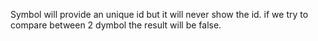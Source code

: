 Symbol will provide an unique id but it will never show the id. if we try to compare between 2 dymbol the result will be false.
